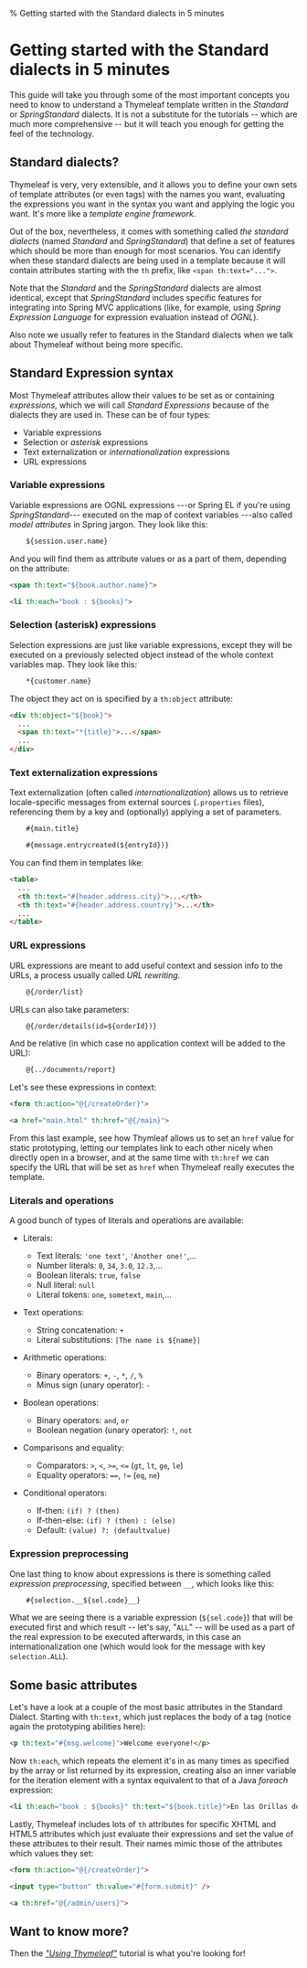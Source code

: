 % Getting started with the Standard dialects in 5 minutes


Getting started with the Standard dialects in 5 minutes
=======================================================

This guide will take you through some of the most important concepts you
need to know to understand a Thymeleaf template written in the
*Standard* or *SpringStandard* dialects. It is not a substitute for the
tutorials -- which are much more comprehensive -- but it will teach you
enough for getting the feel of the technology.

Standard dialects?
------------------

Thymeleaf is very, very extensible, and it allows you to define your own
sets of template attributes (or even tags) with the names you want,
evaluating the expressions you want in the syntax you want and applying
the logic you want. It's more like a *template engine framework*.

Out of the box, nevertheless, it comes with something called *the
standard dialects* (named *Standard* and *SpringStandard*) that define a
set of features which should be more than enough for most scenarios. You
can identify when these standard dialects are being used in a template
because it will contain attributes starting with the `th` prefix, like
`<span th:text="...">`.

Note that the *Standard* and the *SpringStandard* dialects are almost
identical, except that *SpringStandard* includes specific features for
integrating into Spring MVC applications (like, for example, using
*Spring Expression Language* for expression evaluation instead of
*OGNL*).

Also note we usually refer to features in the Standard dialects when we
talk about Thymeleaf without being more specific.

Standard Expression syntax
--------------------------

Most Thymeleaf attributes allow their values to be set as or containing
*expressions*, which we will call *Standard Expressions* because of the
dialects they are used in. These can be of four types:

-   Variable expressions
-   Selection or *asterisk* expressions
-   Text externalization or *internationalization* expressions
-   URL expressions

### Variable expressions

Variable expressions are OGNL expressions ---or Spring EL if you're using
*SpringStandard*--- executed on the map of context variables ---also called
*model attributes* in Spring jargon. They look like this:

```html
    ${session.user.name}
```

And you will find them as attribute values or as a part of them,
depending on the attribute:

```html
<span th:text="${book.author.name}">
```

```html
<li th:each="book : ${books}">
```

### Selection (asterisk) expressions

Selection expressions are just like variable expressions, except they
will be executed on a previously selected object instead of the whole
context variables map. They look like this:

```html
    *{customer.name}
```

The object they act on is specified by a `th:object` attribute:

```html
<div th:object="${book}">
  ...
  <span th:text="*{title}">...</span>
  ...
</div>
```

### Text externalization expressions

Text externalization (often called *internationalization*) allows us to
retrieve locale-specific messages from external sources (`.properties`
files), referencing them by a key and (optionally) applying a set of
parameters.

```html
    #{main.title}
```

```html
    #{message.entrycreated(${entryId})}
```

You can find them in templates like:

```html
<table>
  ...
  <th th:text="#{header.address.city}">...</th>
  <th th:text="#{header.address.country}">...</th>
  ...
</table>
```

### URL expressions

URL expressions are meant to add useful context and session info to the
URLs, a process usually called *URL rewriting*.

```html
    @{/order/list}
```

URLs can also take parameters:

```html
    @{/order/details(id=${orderId})}
```

And be relative (in which case no application context will be added to
the URL):

```html
    @{../documents/report}
```

Let's see these expressions in context:

```html
<form th:action="@{/createOrder}">
```

```html
<a href="main.html" th:href="@{/main}">
```

From this last example, see how Thymleaf allows us to set an `href`
value for static prototyping, letting our templates link to each other
nicely when directly open in a browser, and at the same time with
`th:href` we can specify the URL that will be set as `href` when
Thymeleaf really executes the template.

### Literals and operations

A good bunch of types of literals and operations are available:

-   Literals:
    -   Text literals: `'one text'`, `'Another one!'`,...
    -   Number literals: `0`, `34`, `3.0`, `12.3`,...
    -   Boolean literals: `true`, `false`
    -   Null literal: `null`
    -   Literal tokens: `one`, `sometext`, `main`,...

-   Text operations:
    -   String concatenation: `+`
    -   Literal substitutions: `|The name is ${name}|`

-   Arithmetic operations:
    -   Binary operators: `+`, `-`, `*`, `/`, `%`
    -   Minus sign (unary operator): `-`

-   Boolean operations:
    -   Binary operators: `and`, `or`
    -   Boolean negation (unary operator): `!`, `not`

-   Comparisons and equality:
    -   Comparators: `>`, `<`, `>=`, `<=` (`gt`, `lt`, `ge`, `le`)
    -   Equality operators: `==`, `!=` (`eq`, `ne`)

-   Conditional operators:
    -   If-then: `(if) ? (then)`
    -   If-then-else: `(if) ? (then) : (else)`
    -   Default: `(value) ?: (defaultvalue)`

### Expression preprocessing

One last thing to know about expressions is there is something called
*expression preprocessing*, specified between `__`, which looks like
this:

```html
    #{selection.__${sel.code}__}
```

What we are seeing there is a variable expression (`${sel.code}`) that
will be executed first and which result -- let's say, "`ALL`" -- will be
used as a part of the real expression to be executed afterwards, in this
case an internationalization one (which would look for the message with
key `selection.ALL`).

Some basic attributes
---------------------

Let's have a look at a couple of the most basic attributes in the
Standard Dialect. Starting with `th:text`, which just replaces the body
of a tag (notice again the prototyping abilities here):

```html
<p th:text="#{msg.welcome}">Welcome everyone!</p>
```

Now `th:each`, which repeats the element it's in as many times as
specified by the array or list returned by its expression, creating also
an inner variable for the iteration element with a syntax equivalent to
that of a Java *foreach* expression:

```html
<li th:each="book : ${books}" th:text="${book.title}">En las Orillas del Sar</li>
```

Lastly, Thymeleaf includes lots of `th` attributes for specific XHTML
and HTML5 attributes which just evaluate their expressions and set the
value of these attributes to their result. Their names mimic those of
the attributes which values they set:

```html
<form th:action="@{/createOrder}">
```

```html
<input type="button" th:value="#{form.submit}" />
```

```html
<a th:href="@{/admin/users}">
```

Want to know more?
------------------

Then the [*"Using Thymeleaf"*](/documentation.html) tutorial is what
you're looking for!

